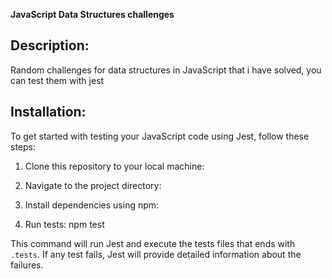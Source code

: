 **JavaScript Data Structures challenges**
 
## Description:
Random challenges for data structures in JavaScript that i have solved, you can test them with jest 

## Installation:
To get started with testing your JavaScript code using Jest, follow these steps:

1. Clone this repository to your local machine:

2. Navigate to the project directory:

3. Install dependencies using npm:

4. Run tests:
npm test

This command will run Jest and execute the tests files that ends with `.tests`. If any test fails, Jest will provide detailed information about the failures.
